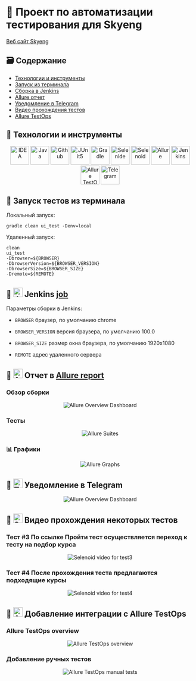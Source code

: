 # :stars: Проект по автоматизации тестирования для Skyeng
<a target="_blank" href="https://skyeng.ru">Веб сайт Skyeng</a>
## :card_file_box: Содержание
- [Технологии и инструменты](#bookmark-технологии-и-инструменты)
- [Запуск из терминала](#bookmark-запуск-тестов-из-терминала)
- [Сборка в Jenkins](#bookmark--jenkins--job-)
- [Allure отчет](#bookmark--отчет-в-allure-report)
- [Уведомление в Telegram](#bookmark--уведомление-в-telegram)
- [Видео прохождения тестов](#bookmark--видео-прохождения-некоторых-тестов)
- [Allure TestOps]()

## :bookmark: Технологии и инструменты
<p align="center">
<a href="https://www.jetbrains.com/idea/"><img src="images/logos/IDEA.svg" width="50" height="50"  alt="IDEA"/></a>
<a href="https://www.java.com/"><img src="images/logos/Java.svg" width="50" height="50"  alt="Java"/></a>
<a href="https://github.com/"><img src="images/logos/Github.svg" width="50" height="50"  alt="Github"/></a>
<a href="https://junit.org/junit5/"><img src="images/logos/JUnit5.svg" width="50" height="50"  alt="JUnit5"/></a>
<a href="https://gradle.org/"><img src="images/logos/Gradle.svg" width="50" height="50"  alt="Gradle"/></a>
<a href="https://selenide.org/"><img src="images/logos/Selenide.svg" width="50" height="50"  alt="Selenide"/></a>
<a href="https://aerokube.com/selenoid/"><img src="images/logos/Selenoid.svg" width="50" height="50"  alt="Selenoid"/></a>
<a href="https://github.com/allure-framework/allure2"><img src="images/logos/Allure.svg" width="50" height="50"  alt="Allure"/></a>
<a href="https://www.jenkins.io/"><img src="images/logos/Jenkins.svg" width="50" height="50"  alt="Jenkins"/></a>
<a><img src="images/logos/Allure_TO.svg" width="50" height="50"  alt="Allure TestOps"/></a>
<a><img src="images/logos/Telegram.svg" width="50" height="50"  alt="Telegram"/></a>
</p>

## :bookmark: Запуск тестов из терминала
Локальный запуск:
```
gradle clean ui_test -Denv=local
```

Удаленный запуск:
```
clean
ui_test
-Dbrowser=${BROWSER}
-DbrowserVersion=${BROWSER_VERSION}
-DbrowserSize=${BROWSER_SIZE}
-Dremote=${REMOTE}
```
## :bookmark: <img src="images/logos/Jenkins.svg" width="25" height="25"  alt="Jenkins"/></a> Jenkins <a target="_blank" href="https://jenkins.autotests.cloud/job/pols-skyeng-ui/"> job </a>

Параметры сборки в Jenkins:

- <code>BROWSER</code> браузер, по умолчанию chrome

- <code>BROWSER_VERSION</code> версия браузера, по умолчанию 100.0

- <code>BROWSER_SIZE</code> размер окна браузера, по умолчанию 1920x1080

- <code>REMOTE</code> адрес удаленного сервера

## :bookmark: <img src="images/logos/Allure.svg" width="25" height="25"  alt="Allure"/></a> Отчет в <a target="_blank" href="https://jenkins.autotests.cloud/job/pols-skyeng-ui/4/allure/">Allure report</a>

### Обзор сборки
<p align="center">
<img title="Allure Overview Dashboard" src="images/screens/overview.jpg">
</p>

### Тесты
<p align="center">
<img title="Allure Suites" src="images/screens/tests.jpg">
</p>

### :bar_chart: Графики
<p align="center">
<img title="Allure Graphs" src="images/screens/graphs.jpg">
</p>

## :bookmark: <img src="images/logos/Telegram.svg" width="25" height="25"  alt="Telegram"/></a> Уведомление в Telegram

<p align="center">
<img title="Allure Overview Dashboard" src="images/screens/telegram.jpg">
</p>

## :bookmark: <img src="images/logos/Selenoid.svg" width="25" height="25" alt="Selenoid"/></a> Видео прохождения некоторых тестов

### Тест #3 По ссылке Пройти тест осуществляется переход к тесту на подбор курса
<p align="center">
  <img title="Selenoid video for test3" src="images/gif/test3.gif">
</p>

### Тест #4 После прохождения теста предлагаются подходящие курсы
<p align="center">
  <img title="Selenoid video for test4" src="images/gif/test4.gif">
</p>

## :bookmark: <img src="images/logos/Allure_TO.svg" width="25" height="25" alt="Allure TestOps"/></a> Добавление интеграции с Allure TestOps

### Allure TestOps overview
<p align="center">
  <img title="Allure TestOps overview" src="images/screens/testops_overview.jpg">
</p>

### Добавление ручных тестов
<p align="center">
  <img title="Allure TestOps manual tests" src="images/screens/manual.jpg">
</p>
